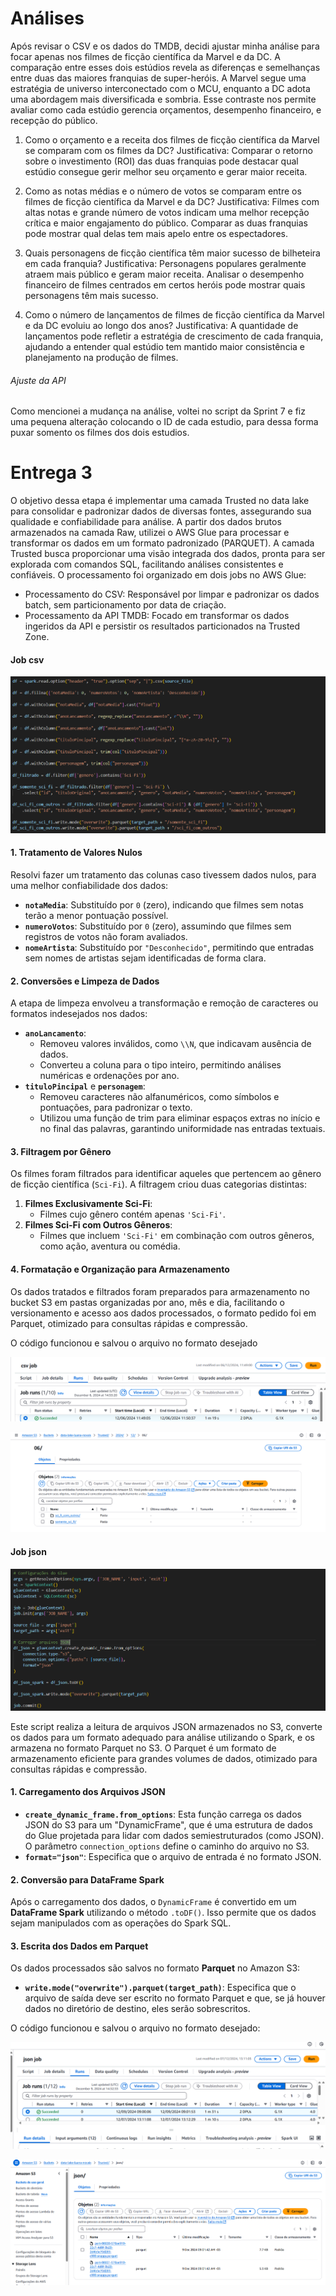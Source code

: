 # Análises

Após revisar o CSV e os dados do TMDB, decidi ajustar minha análise para focar apenas nos filmes de ficção científica da Marvel e da DC. A comparação entre esses dois estúdios revela as diferenças e semelhanças entre duas das maiores franquias de super-heróis. A Marvel segue uma estratégia de universo interconectado com o MCU, enquanto a DC adota uma abordagem mais diversificada e sombria. Esse contraste nos permite avaliar como cada estúdio gerencia orçamentos, desempenho financeiro, e recepção do público.

1. Como o orçamento e a receita dos filmes de ficção científica da Marvel se comparam com os filmes da DC?
Justificativa: Comparar o retorno sobre o investimento (ROI) das duas franquias pode destacar qual estúdio consegue gerir melhor seu orçamento e gerar maior receita.

2. Como as notas médias e o número de votos se comparam entre os filmes de ficção científica da Marvel e da DC?
Justificativa: Filmes com altas notas e grande número de votos indicam uma melhor recepção crítica e maior engajamento do público. Comparar as duas franquias pode mostrar qual delas tem mais apelo entre os espectadores.

3. Quais personagens de ficção científica têm maior sucesso de bilheteira em cada franquia?
Justificativa: Personagens populares geralmente atraem mais público e geram maior receita. Analisar o desempenho financeiro de filmes centrados em certos heróis pode mostrar quais personagens têm mais sucesso.

4. Como o número de lançamentos de filmes de ficção científica da Marvel e da DC evoluiu ao longo dos anos?
Justificativa: A quantidade de lançamentos pode refletir a estratégia de crescimento de cada franquia, ajudando a entender qual estúdio tem mantido maior consistência e planejamento na produção de filmes.

###### Ajuste da API

Como mencionei a mudança na análise, voltei no script da Sprint 7 e fiz uma pequena alteração colocando o ID de cada estudio, para dessa forma puxar somento os filmes dos dois estudios.

# Entrega 3

O objetivo dessa etapa é implementar uma camada Trusted no data lake para consolidar e padronizar dados de diversas fontes, assegurando sua qualidade e confiabilidade para análise. A partir dos dados brutos armazenados na camada Raw, utilizei o AWS Glue para processar e transformar os dados em um formato padronizado (PARQUET).
A camada Trusted busca proporcionar uma visão integrada dos dados, pronta para ser explorada com comandos SQL, facilitando análises consistentes e confiáveis. O processamento foi organizado em dois jobs no AWS Glue:

- Processamento do CSV: Responsável por limpar e padronizar os dados batch, sem particionamento por data de criação.
- Processamento da API TMDB: Focado em transformar os dados ingeridos da API e persistir os resultados particionados na Trusted Zone.

#### Job csv

![](../evidencias/codigo-csv.png)


#### **1. Tratamento de Valores Nulos**
Resolvi fazer um tratamento das colunas caso tivessem dados nulos, para uma melhor confiabilidade dos dados:
- **`notaMedia`**: Substituído por `0` (zero), indicando que filmes sem notas terão a menor pontuação possível.
- **`numeroVotos`**: Substituído por `0` (zero), assumindo que filmes sem registros de votos não foram avaliados.
- **`nomeArtista`**: Substituído por `"Desconhecido"`, permitindo que entradas sem nomes de artistas sejam identificadas de forma clara.


#### **2. Conversões e Limpeza de Dados**
A etapa de limpeza envolveu a transformação e remoção de caracteres ou formatos indesejados nos dados:
- **`anoLancamento`**:
  - Removeu valores inválidos, como `\\N`, que indicavam ausência de dados.
  - Converteu a coluna para o tipo inteiro, permitindo análises numéricas e ordenações por ano.
- **`tituloPincipal`** e **`personagem`**:
  - Removeu caracteres não alfanuméricos, como símbolos e pontuações, para padronizar o texto.
  - Utilizou uma função de trim para eliminar espaços extras no início e no final das palavras, garantindo uniformidade nas entradas textuais.

#### **3. Filtragem por Gênero**
Os filmes foram filtrados para identificar aqueles que pertencem ao gênero de ficção científica (`Sci-Fi`). A filtragem criou duas categorias distintas:
1. **Filmes Exclusivamente Sci-Fi**:
   - Filmes cujo gênero contém apenas `'Sci-Fi'`.
2. **Filmes Sci-Fi com Outros Gêneros**:
   - Filmes que incluem `'Sci-Fi'` em combinação com outros gêneros, como ação, aventura ou comédia.


#### **4. Formatação e Organização para Armazenamento**
Os dados tratados e filtrados foram preparados para armazenamento no bucket S3 em pastas organizadas por ano, mês e dia, facilitando o versionamento e acesso aos dados processados, o formato pedido foi em Parquet, otimizado para consultas rápidas e compressão.

O código funcionou e salvou o arquivo no formato desejado

![](../evidencias/resultado-csv.png)

![](../evidencias/bucket-csv.png)

#### Job json

![](../evidencias/codigo-json.png)


Este script realiza a leitura de arquivos JSON armazenados no S3, converte os dados para um formato adequado para análise utilizando o Spark, e os armazena no formato Parquet no S3. O Parquet é um formato de armazenamento eficiente para grandes volumes de dados, otimizado para consultas rápidas e compressão.

#### **1. Carregamento dos Arquivos JSON**
- **`create_dynamic_frame.from_options`**: Esta função carrega os dados JSON do S3 para um "DynamicFrame", que é uma estrutura de dados do Glue projetada para lidar com dados semiestruturados (como JSON). O parâmetro `connection_options` define o caminho do arquivo no S3.
- **`format="json"`**: Especifica que o arquivo de entrada é no formato JSON.


#### **2. Conversão para DataFrame Spark**
Após o carregamento dos dados, o `DynamicFrame` é convertido em um **DataFrame Spark** utilizando o método `.toDF()`. Isso permite que os dados sejam manipulados com as operações do Spark SQL.

#### **3. Escrita dos Dados em Parquet**
Os dados processados são salvos no formato **Parquet** no Amazon S3:
- **`write.mode("overwrite").parquet(target_path)`**: Especifica que o arquivo de saída deve ser escrito no formato Parquet e que, se já houver dados no diretório de destino, eles serão sobrescritos.

O código funcionou e salvou o arquivo no formato desejado:

![](../evidencias/resultado-json.png)

![](../evidencias/bucket-json.png)


